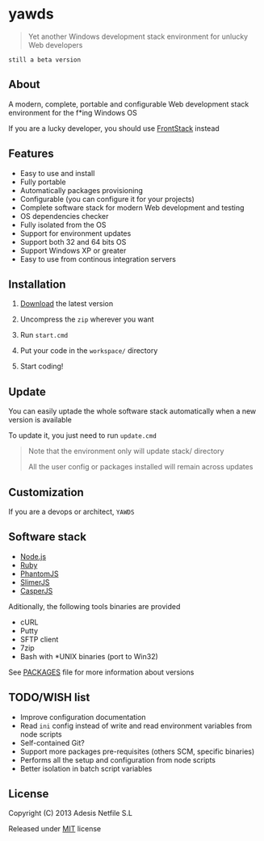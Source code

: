# yawds

> Yet another Windows development stack environment for unlucky Web developers

`still a beta version`

## About

A modern, complete, portable and configurable Web development stack environment for the f*ing Windows OS

If you are a lucky developer, you should use [FrontStack](https://github.com/frontstack/frontstack) instead

## Features

- Easy to use and install
- Fully portable
- Automatically packages provisioning
- Configurable (you can configure it for your projects)
- Complete software stack for modern Web development and testing
- OS dependencies checker
- Fully isolated from the OS
- Support for environment updates
- Support both 32 and 64 bits OS
- Support Windows XP or greater
- Easy to use from continous integration servers

## Installation

1. [Download][1] the latest version

2. Uncompress the `zip` wherever you want

3. Run `start.cmd`

4. Put your code in the `workspace/` directory

5. Start coding!

## Update

You can easily uptade the whole software stack automatically when a new version is available

To update it, you just need to run `update.cmd`

> Note that the environment only will update stack/ directory
>
> All the user config or packages installed will remain across updates

## Customization

If you are a devops or architect, `YAWDS` 



## Software stack

- [Node.js][3]
- [Ruby][4]
- [PhantomJS][5]
- [SlimerJS][6]
- [CasperJS][7]

Aditionally, the following tools binaries are provided

- cURL
- Putty
- SFTP client
- 7zip
- Bash with *UNIX binaries (port to Win32)

See [PACKAGES][2] file for more information about versions

## TODO/WISH list

- Improve configuration documentation 
- Read `ini` config instead of write and read environment variables from node scripts
- Self-contained Git?
- Support more packages pre-requisites (others SCM, specific binaries)
- Performs all the setup and configuration from node scripts
- Better isolation in batch script variables 

## License

Copyright (C) 2013 Adesis Netfile S.L

Released under [MIT][8] license

[1]: https://sourceforge.net/projects/yawds/files/latest/download
[2]: https://github.com/adesisnetlife/yawds/blob/master/environment/stack/PACKAGES.md
[3]: http://nodejs.org
[4]: http://rubylang.org
[5]: http://phantomjs.org
[6]: http://slimerjs.org
[7]: http://casperjs.org
[8]: http://opensource.org/licenses/MIT